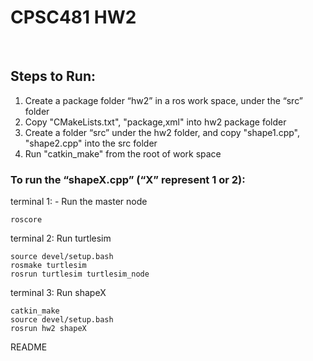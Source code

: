 # CPSC481 HW2

<br>

## Steps to Run:
1. Create a package folder “hw2” in a ros work space, under the “src” folder
2. Copy "CMakeLists.txt", "package,xml" into hw2 package folder
3. Create a folder “src” under the hw2 folder, and copy  "shape1.cpp", "shape2.cpp" into the src folder
4. Run "catkin_make" from the root of work space

### To run the “shapeX.cpp” (“X” represent 1 or 2):
terminal 1: 
	- Run the master node
```
roscore
```

terminal 2: Run turtlesim
```
source devel/setup.bash
rosmake turtlesim
rosrun turtlesim turtlesim_node
```

terminal 3: Run shapeX
```
catkin_make
source devel/setup.bash
rosrun hw2 shapeX
```
README






